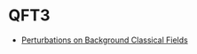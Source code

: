 <!-- generated by markdown-notes-tree -->

# QFT3

<!-- optional markdown-notes-tree directory description starts here -->

<!-- optional markdown-notes-tree directory description ends here -->

- [Perturbations on Background Classical Fields](Scope.md)
